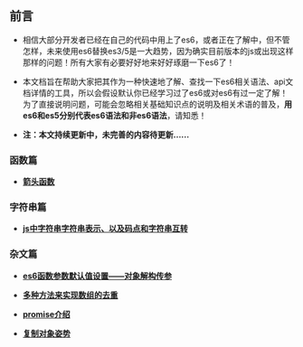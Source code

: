 ## 前言

* 相信大部分开发者已经在自己的代码中用上了es6，或者正在了解中，但不管怎样，未来使用es6替换es3/5是一大趋势，因为确实目前版本的js或出现这样那样的问题！所有大家有必要好好地来好好琢磨一下es6了！

* 本文档旨在帮助大家把其作为一种快速地了解、查找一下es6相关语法、api文档详情的工具，所以会假设默认你已经学习过了es6或对es6有过一定了解！为了直接说明问题，可能会忽略相关基础知识点的说明及相关术语的普及，**用es6和es5分别代表es6语法和非es6语法**，请知悉！

* **注：本文持续更新中，未完善的内容待更新……**

### 函数篇

* **[箭头函数](https://github.com/woai30231/es6-note/blob/master/function/arrow-function.md)**

### 字符串篇

* **[js中字符串字符串表示、以及码点和字符串互转](https://github.com/woai30231/es6-note/blob/master/String/article1.md)**

### 杂文篇

* **[es6函数参数默认值设置——对象解构传参](https://github.com/woai30231/es6-note/blob/master/article/001.md)**

* **[多种方法来实现数组的去重](https://github.com/woai30231/es6-note/blob/master/article/002.md)**

* **[promise介绍](https://github.com/woai30231/es6-note/blob/master/article/003.md)**

* **[复制对象姿势](https://github.com/woai30231/es6-note/blob/master/article/004.md)**
